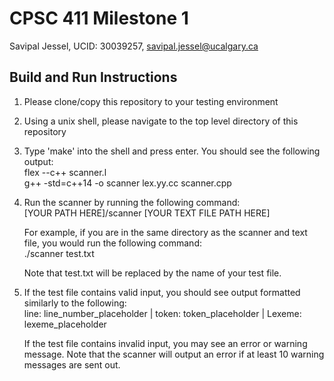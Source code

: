 # CPSC 411 Milestone 1

Savipal Jessel, UCID: 30039257, savipal.jessel@ucalgary.ca

## Build and Run Instructions

1. Please clone/copy this repository to your testing environment
2. Using a unix shell, please navigate to the top level directory of this repository
3. Type 'make' into the shell and press enter. You should see the following output: <br />
    flex --c++ scanner.l <br />
    g++ -std=c++14 -o scanner lex.yy.cc scanner.cpp
4. Run the scanner by running the following command: <br />
    [YOUR PATH HERE]/scanner    [YOUR TEXT FILE PATH HERE]

    For example, if you are in the same directory as the scanner and text file, you would run the following command: <br />
    ./scanner test.txt <br />

    Note that test.txt will be replaced by the name of your test file.

5. If the test file contains valid input, you should see output formatted similarly to the following: <br />
    line: line_number_placeholder | token: token_placeholder | Lexeme: lexeme_placeholder

   If the test file contains invalid input, you may see an error or warning message. Note that the scanner will output an error
   if at least 10 warning messages are sent out. 



